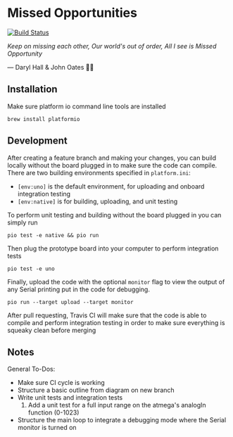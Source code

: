 # Missed Opportunities

[![Build Status](https://travis-ci.com/cutelabnyc/missed-opportunities.svg?branch=master)](https://travis-ci.com/cutelabnyc/missed-opportunities)

_Keep on missing each other, Our world's out of order, All I see is Missed Opportunity_

— Daryl Hall & John Oates 🌻🌺

## Installation

Make sure platform io command line tools are installed

```
brew install platformio
```

## Development

After creating a feature branch and making your changes, you can build locally without the board plugged in to make sure the code can compile. There are two building environments specified in `platform.ini`:

- `[env:uno]` is the default environment, for uploading and onboard integration testing
- `[env:native]` is for building, uploading, and unit testing

To perform unit testing and building without the board plugged in you can simply run

```
pio test -e native && pio run
```

Then plug the prototype board into your computer to perform integration tests

```
pio test -e uno
```

Finally, upload the code with the optional `monitor` flag to view the output of any Serial printing put in the code for debugging.

```
pio run --target upload --target monitor
```

After pull requesting, Travis CI will make sure that the code is able to compile and perform integration testing in order to make sure everything is squeaky clean before merging

## Notes

General To-Dos:

- Make sure CI cycle is working
- Structure a basic outline from diagram on new branch
- Write unit tests and integration tests
  1. Add a unit test for a full input range on the atmega's analogIn function (0-1023)
- Structure the main loop to integrate a debugging mode where the Serial monitor is turned on
